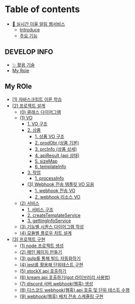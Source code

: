 # Table of contents

* [👟 실시간 이율 알림 웹서비스](README.md)
  * [Introduce](readme/introduce.md)
  * [주요 기능](readme/undefined.md)

## DEVELOP INFO

* [✨ 활용 기술](<develop-info/활용 기술.md>)
* [My Role](develop-info/my-role.md)

## My ROle

* [\[1\] 자바스크립트 이론 학습](<my-role/\[1] 자바스크립트 이론 학습.md>)
* [\[2\] 프로젝트 설계](<my-role/\[2] 프로젝트 설계/README.md>)
  * [(0) 클래스 다이어그램](<my-role/\[2] 프로젝트 설계/0.md>)
  * [(1) VO](<my-role/\[2] 프로젝트 설계/(1) VO 설계 및 설계도 작성/README.md>)
    * [1. VO 구조](<my-role/\[2] 프로젝트 설계/(1) VO 설계 및 설계도 작성/1.-vo.md>)
    * [2. 상품](<my-role/\[2] 프로젝트 설계/(1) VO 설계 및 설계도 작성/2./README.md>)
      * [1. 상품 VO 구조](<my-role/\[2] 프로젝트 설계/(1) VO 설계 및 설계도 작성/2./1.-vo.md>)
      * [2. prodObj (상품 기본)](<my-role/\[2] 프로젝트 설계/(1) VO 설계 및 설계도 작성/2./2.-prodobj.md>)
      * [3. prcInfo (상품 상세)](<my-role/\[2] 프로젝트 설계/(1) VO 설계 및 설계도 작성/2./3.-prcinfo.md>)
      * [4. apiResult (api 상태)](<my-role/\[2] 프로젝트 설계/(1) VO 설계 및 설계도 작성/2./4.-apiresult-api.md>)
      * [5. sizeMap](<my-role/\[2] 프로젝트 설계/(1) VO 설계 및 설계도 작성/2./5.-sizemap.md>)
      * [6. templateInfo](<my-role/\[2] 프로젝트 설계/(1) VO 설계 및 설계도 작성/2./6.-templateinfo.md>)
    * [3. 작업](<my-role/\[2] 프로젝트 설계/(1) VO 설계 및 설계도 작성/3./README.md>)
      * [1. processInfo](<my-role/\[2] 프로젝트 설계/(1) VO 설계 및 설계도 작성/3./1.-processinfo.md>)
    * [(3) Webhook 전송 템플릿 VO 모음](<my-role/\[2] 프로젝트 설계/(1) VO 설계 및 설계도 작성/3-webhook-vo/README.md>)
      * [1.  webhook 전송 VO](<my-role/\[2] 프로젝트 설계/(1) VO 설계 및 설계도 작성/3-webhook-vo/1.-webhook-vo.md>)
      * [2. webhook 리소스 VO](<my-role/\[2] 프로젝트 설계/(1) VO 설계 및 설계도 작성/3-webhook-vo/2.-webhook-vo.md>)
  * [(2) 서비스](<my-role/\[2] 프로젝트 설계/(2) 서비스 레이어 모듈화/README.md>)
    * [1. 서비스 구조](<my-role/\[2] 프로젝트 설계/(2) 서비스 레이어 모듈화/1..md>)
    * [2. createTemplateService](<my-role/\[2] 프로젝트 설계/(2) 서비스 레이어 모듈화/2.-createtemplateservice.md>)
    * [3. gettingInfoService](<my-role/\[2] 프로젝트 설계/(2) 서비스 레이어 모듈화/3.-gettinginfoservice.md>)
  * [(3) 기능별 시퀀스 다이어그램 작성](<my-role/\[2] 프로젝트 설계/(3) 기능별 시퀀스 다이어그램 작성.md>)
  * [(4) 모듈별 플로우 차트 설계](<my-role/\[2] 프로젝트 설계/(4) 모듈별 플로우 차트 설계.md>)
* [\[3\] 프로젝트 구현](<my-role/\[3] 프로젝트 구현/README.md>)
  * [(1) node 프로젝트 생성](<my-role/\[3] 프로젝트 구현/(1) node 프로젝트 생성.md>)
  * [(2) 메인 페이지 만들기](<my-role/\[3] 프로젝트 구현/(2) bootstrap5 활용해 간단한 ejs 화면 구현.md>)
  * [(3) gulp를 통해 빌드 자동화하기](<my-role/\[3] 프로젝트 구현/(3) gulp를 활용해 프로젝트 띄우기.md>)
  * [(4) jest를 활용해 단위테스트 구현](<my-role/\[3] 프로젝트 구현/(4) jest를 활용해 단위테스트 구현.md>)
  * [(5) stockX api 호출하기](<my-role/\[3] 프로젝트 구현/(5) stockX api 호출과 단위 테스트 구현.md>)
  * [(6) kream api 호출하기(got 라이브러리 사용법)](<my-role/\[3] 프로젝트 구현/(6) kream api 통신 단위 테스트 구현(got 라이브러리 사용법).md>)
  * [(7) discord 서버 webhook(웹훅) 생성](<my-role/\[3] 프로젝트 구현/(7) discord 서버 webhook(웹훅) 생성.md>)
  * [(8) 디스코드 webhook(웹훅) api 호출 및 단위 테스트 수행](<my-role/\[3] 프로젝트 구현/(8) 디스코드 webhook(웹훅) api 호출 및 단위 테스트 수행.md>)
  * [(9) webhook(웹훅) 배치 전송 스케쥴링 구현](<my-role/\[3] 프로젝트 구현/(9) webhook(웹훅) 배치 전송 스케쥴링 구현.md>)
